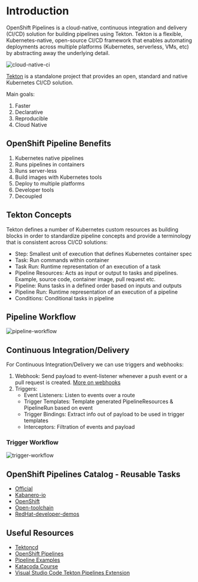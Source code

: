 # Introduction

OpenShift Pipelines is a cloud-native, continuous integration and delivery (CI/CD) solution for building pipelines using
 Tekton. Tekton is a flexible, Kubernetes-native, open-source CI/CD framework that enables automating deployments across
 multiple platforms (Kubernetes, serverless, VMs, etc) by abstracting away the underlying detail.

![cloud-native-ci](./images/cloud-native-ci.png)

[Tekton](https://github.com/tektoncd/pipeline#-tekton-pipelines) is a standalone project that provides an open, standard and native Kubernetes CI/CD solution.

Main goals:

1. Faster
1. Declarative
1. Reproducible
1. Cloud Native

## OpenShift Pipeline Benefits

1. Kubernetes native pipelines
1. Runs pipelines in containers
1. Runs server-less
1. Build images with Kubernetes tools
1. Deploy to multiple platforms
1. Developer tools
1. Decoupled

## Tekton Concepts

Tekton defines a number of Kubernetes custom resources as building blocks in order to standardize pipeline concepts and
provide a terminology that is consistent across CI/CD solutions:

- Step: Smallest unit of execution that defines Kubernetes container spec
- Task: Run commands within container
- Task Run: Runtime representation of an execution of a task
- Pipeline Resources: Acts as input or output to tasks and pipelines. Example, source code, container image, pull request etc.
- Pipeline: Runs tasks in a defined order based on inputs and outputs
- Pipeline Run: Runtime representation of an execution of a pipeline
- Conditions: Conditional tasks in pipeline

## Pipeline Workflow

![pipeline-workflow](./images/pipeline-workflow.png)

## Continuous Integration/Delivery

For Continuous Integration/Delivery we can use triggers and webhooks:

1. Webhook: Send payload to event-listener whenever a push event or a pull request is created. [More on webhooks](https://docs.github.com/en/developers/webhooks-and-events/webhooks/about-webhooks)
1. Triggers:
    - Event Listeners: Listen to events over a route
    - Trigger Templates: Template generated PipelineResources & PipelineRun based on event
    - Trigger Bindings: Extract info out of payload to be used in trigger templates
    - Interceptors: Filtration of events and payload

### Trigger Workflow

![trigger-workflow](./images/trigger-workflow.png)

## OpenShift Pipelines Catalog - Reusable Tasks

- [Official](https://github.com/tektoncd/catalog)
- [Kabanero-io](https://github.com/kabanero-io/kabanero-pipelines/tree/master/pipelines)
- [OpenShift](https://github.com/openshift/pipelines-catalog)
- [Open-toolchain](https://github.com/open-toolchain/tekton-catalog)
- [RedHat-developer-demos](https://github.com/redhat-developer-demos/pipelines-catalog)

## Useful Resources

- [Tektoncd](https://github.com/tektoncd)
- [OpenShift Pipelines](https://github.com/openshift-pipelines)
- [Pipeline Examples](https://github.com/tektoncd/pipeline/tree/master/examples)
- [Katacoda Course](https://www.katacoda.com/openshift/courses/middleware/pipelines)
- [Visual Studio Code Tekton Pipelines Extension](https://marketplace.visualstudio.com/items?itemName=redhat.vscode-tekton-pipelines)
